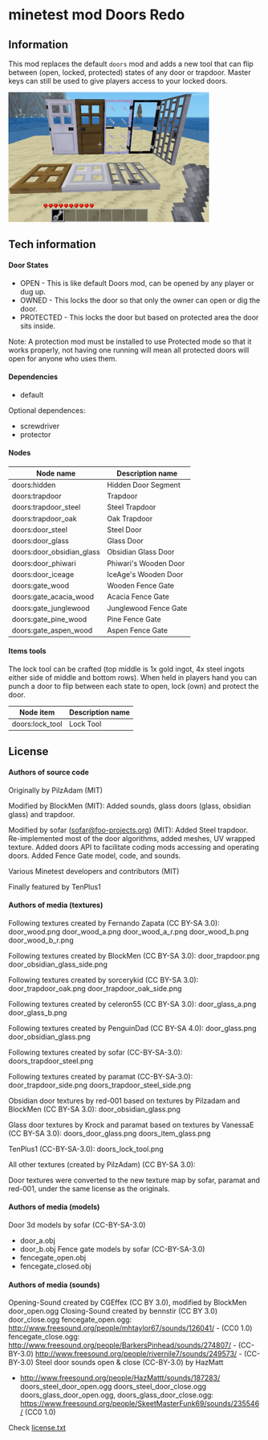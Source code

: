 minetest mod Doors Redo
=========================

Information
-----------

This mod replaces the default `doors` mod and adds a new tool that can flip
between (open, locked, protected) states of any door or trapdoor.  Master keys
can still be used to give players access to your locked doors.

![screenshot.jpg](screenshot.jpg)

Tech information
----------------

#### Door States

* OPEN - This is like default Doors mod, can be opened by any player or dug up.
* OWNED - This locks the door so that only the owner can open or dig the door.
* PROTECTED - This locks the door but based on protected area the door sits inside.

Note: A protection mod must be installed to use Protected mode so that it works
properly, not having one running will mean all protected doors will open for
anyone who uses them.

#### Dependencies

* default

Optional dependences:

* screwdriver
* protector

#### Nodes

| Node name               | Description name      |
| ----------------------- | --------------------- |
| doors:hidden            | Hidden Door Segment   |
| doors:trapdoor          | Trapdoor              |
| doors:trapdoor_steel    | Steel Trapdoor        |
| doors:trapdoor_oak      | Oak Trapdoor          |
| doors:door_steel        | Steel Door            |
| doors:door_glass        | Glass Door            |
| doors:door_obsidian_glass | Obsidian Glass Door |
| doors:door_phiwari      | Phiwari's Wooden Door |
| doors:door_iceage       | IceAge's Wooden Door  |
| doors:gate_wood         | Wooden Fence Gate     |
| doors:gate_acacia_wood  | Acacia Fence Gate     |
| doors:gate_junglewood   | Junglewood Fence Gate |
| doors:gate_pine_wood    | Pine Fence Gate       |
| doors:gate_aspen_wood   | Aspen Fence Gate      |

#### Items tools

The lock tool can be crafted (top middle is 1x gold ingot, 4x steel ingots either side of
middle and bottom rows).  When held in players hand you can punch a door to flip between
each state to open, lock (own) and protect the door.

| Node item             | Description name      |
| --------------------- | --------------------- |
| doors:lock_tool       | Lock Tool             |

License
-------

#### Authors of source code

Originally by PilzAdam (MIT)

Modified by BlockMen (MIT): Added sounds, glass doors (glass, obsidian glass) and trapdoor.

Modified by sofar (sofar@foo-projects.org) (MIT):
Added Steel trapdoor.
Re-implemented most of the door algorithms, added meshes, UV wrapped texture.
Added doors API to facilitate coding mods accessing and operating doors.
Added Fence Gate model, code, and sounds.

Various Minetest developers and contributors (MIT)

Finally featured by TenPlus1

#### Authors of media (textures)

Following textures created by Fernando Zapata (CC BY-SA 3.0):
  door_wood.png
  door_wood_a.png
  door_wood_a_r.png
  door_wood_b.png
  door_wood_b_r.png

Following textures created by BlockMen (CC BY-SA 3.0):
  door_trapdoor.png
  door_obsidian_glass_side.png

Following textures created by sorcerykid (CC BY-SA 3.0):
  door_trapdoor_oak.png
  door_trapdoor_oak_side.png

Following textures created by celeron55 (CC BY-SA 3.0):
  door_glass_a.png
  door_glass_b.png

Following textures created by PenguinDad (CC BY-SA 4.0):
  door_glass.png
  door_obsidian_glass.png

Following textures created by sofar (CC-BY-SA-3.0):
  doors_trapdoor_steel.png

Following textures created by paramat (CC-BY-SA-3.0):
  door_trapdoor_side.png
  doors_trapdoor_steel_side.png

Obsidian door textures by red-001 based on textures by Pilzadam and BlockMen (CC BY-SA 3.0):
  door_obsidian_glass.png

Glass door textures by Krock and paramat based on textures by VanessaE (CC BY-SA 3.0):
  doors_door_glass.png
  doors_item_glass.png

TenPlus1 (CC-BY-SA-3.0):
  doors_lock_tool.png

All other textures (created by PilzAdam) (CC BY-SA 3.0):

Door textures were converted to the new texture map by sofar, paramat and
red-001, under the same license as the originals.

#### Authors of media (models)

Door 3d models by sofar (CC-BY-SA-3.0)
 - door_a.obj
 - door_b.obj
Fence gate models by sofar (CC-BY-SA-3.0)
 - fencegate_open.obj
 - fencegate_closed.obj


#### Authors of media (sounds)

Opening-Sound created by CGEffex (CC BY 3.0), modified by BlockMen
  door_open.ogg
Closing-Sound created by bennstir (CC BY 3.0)
  door_close.ogg
fencegate_open.ogg:
  http://www.freesound.org/people/mhtaylor67/sounds/126041/ - (CC0 1.0)
fencegate_close.ogg:
  http://www.freesound.org/people/BarkersPinhead/sounds/274807/ - (CC-BY-3.0)
  http://www.freesound.org/people/rivernile7/sounds/249573/ - (CC-BY-3.0)
Steel door sounds open & close (CC-BY-3.0) by HazMatt
  - http://www.freesound.org/people/HazMattt/sounds/187283/
  doors_steel_door_open.ogg
  doors_steel_door_close.ogg
doors_glass_door_open.ogg, doors_glass_door_close.ogg:
  https://www.freesound.org/people/SkeetMasterFunk69/sounds/235546/ (CC0 1.0)


Check [license.txt](license.txt)
